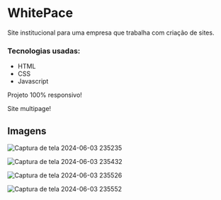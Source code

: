 # WhitePace
Site institucional para uma empresa que trabalha com criação de sites.

### Tecnologias usadas:

- HTML
- CSS
- Javascript

Projeto 100% responsivo!

Site multipage!

## Imagens

![Captura de tela 2024-06-03 235235](https://github.com/Rodrigues4567/projeto-whitepace/assets/125301945/fe0b1ee1-003c-47b0-ada8-75b5625ae1c8)

![Captura de tela 2024-06-03 235432](https://github.com/Rodrigues4567/projeto-whitepace/assets/125301945/3f76ccb5-b77f-4e4e-9a9a-05b61cc800e9)

![Captura de tela 2024-06-03 235526](https://github.com/Rodrigues4567/projeto-whitepace/assets/125301945/e0afe4c7-235c-4af9-ac3b-17301e5d0c6c)

![Captura de tela 2024-06-03 235552](https://github.com/Rodrigues4567/projeto-whitepace/assets/125301945/2ae6e52b-8449-45bc-998c-111c2bc6ae58)
